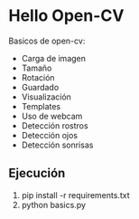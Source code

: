 # Hello Open-CV

Basicos de open-cv:

* Carga de imagen
* Tamaño
* Rotación
* Guardado
* Visualización
* Templates
* Uso de webcam
* Detección rostros
* Detección ojos
* Detección sonrisas

## Ejecución

1. pip install -r requirements.txt
2. python basics.py
